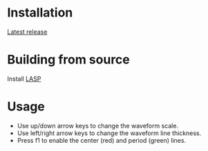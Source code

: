 ﻿# Installation

[Latest release](https://github.com/tt0fu/Visualizer/releases/latest)

# Building from source

Install [LASP](https://github.com/keijiro/Lasp)

# Usage

- Use up/down arrow keys to change the waveform scale.
- Use left/right arrow keys to change the waveform line thickness.
- Press f1 to enable the center (red) and period (green) lines.
